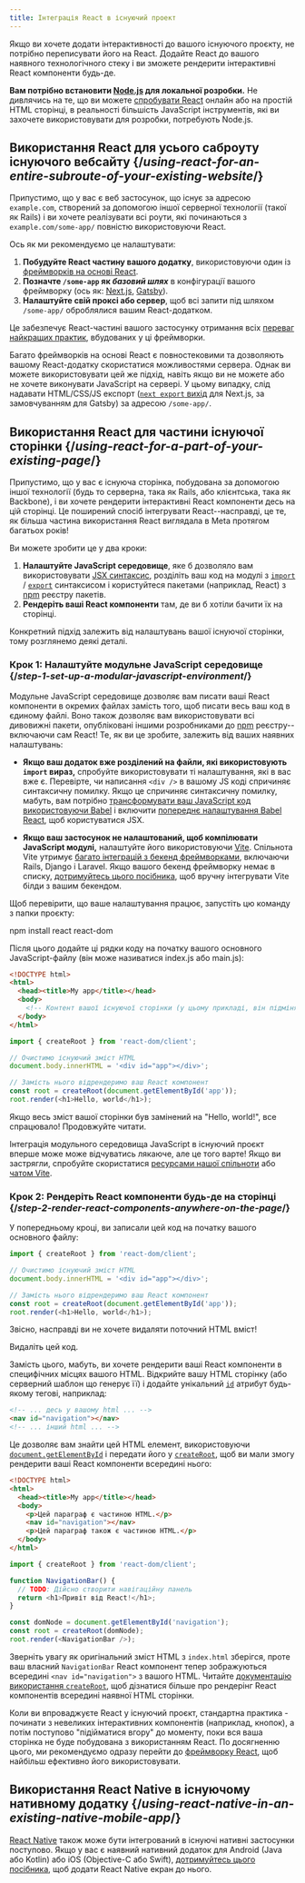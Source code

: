 ```yaml
---
title: Інтеграція React в існуючий проект
---
```


<Intro>

Якщо ви хочете додати інтерактивності до вашого існуючого проєкту, не потрібно переписувати його на React. Додайте React до вашого наявного технологічного стеку і ви зможете рендерити інтерактивні React компоненти будь-де.

</Intro>

<Note>

**Вам потрібно встановити [Node.js](https://nodejs.org/en/) для локальної розробки.** Не дивлячись на те, що ви можете [спробувати React](/learn/installation#try-react) онлайн або на простій HTML сторінці, в реальності більшість JavaScript інструментів, які ви захочете використовувати для розробки, потребують Node.js.

</Note>

## Використання React для усього саброуту існуючого вебсайту {/*using-react-for-an-entire-subroute-of-your-existing-website*/}

Припустимо, що у вас є веб застосунок, що існує за адресою `example.com`, створений за допомогою іншої серверної технології (такої як Rails) і ви хочете реалізувати всі роути, які починаються з `example.com/some-app/` повністю використовуючи React.

Ось як ми рекомендуємо це налаштувати:

1. **Побудуйте React частину вашого додатку**, використовуючи один із [фреймворків на основі React](/learn/start-a-new-react-project).
2. **Позначте `/some-app` як *базовий шлях*** в конфігурації вашого фреймворку (ось як: [Next.js](https://nextjs.org/docs/api-reference/next.config.js/basepath), [Gatsby](https://www.gatsbyjs.com/docs/how-to/previews-deploys-hosting/path-prefix/)).
3. **Налаштуйте свій проксі або сервер**, щоб всі запити під шляхом `/some-app/` оброблялися вашим React-додатком.

Це забезпечує React-частині вашого застосунку отримання всіх [переваг найкращих практик](/learn/start-a-new-react-project#can-i-use-react-without-a-framework), вбудованих у ці фреймворки.

Багато фреймворків на основі React є повностековими та дозволяють вашому React-додатку скористатися можливостями сервера. Однак ви можете використовувати цей же підхід, навіть якщо ви не можете або не хочете виконувати JavaScript на сервері. У цьому випадку, слід надавати HTML/CSS/JS експорт ([`next export` вихід](https://nextjs.org/docs/advanced-features/static-html-export) для Next.js, за замовчуванням для Gatsby) за адресою `/some-app/`.

## Використання React для частини існуючої сторінки {/*using-react-for-a-part-of-your-existing-page*/}

Припустимо, що у вас є існуюча сторінка, побудована за допомогою іншої технології (будь то серверна, така як Rails, або клієнтська, така як Backbone), і ви хочете рендерити інтерактивні React компоненти десь на цій сторінці. Це поширений спосіб інтегрувати React--насправді, це те, як більша частина використання React виглядала в Meta протягом багатьох років!

Ви можете зробити це у два кроки:

1. **Налаштуйте JavaScript середовище**, яке б дозволяло вам використовувати [JSX синтаксис](/learn/writing-markup-with-jsx), розділіть ваш код на модулі з [`import`](https://developer.mozilla.org/en-US/docs/Web/JavaScript/Reference/Statements/import) / [`export`](https://developer.mozilla.org/en-US/docs/Web/JavaScript/Reference/Statements/export) синтаксисом і користуйтеся пакетами (наприклад, React) з [npm](https://www.npmjs.com/) реєстру пакетів.
2. **Рендеріть ваші React компоненти** там, де ви б хотіли бачити їх на сторінці.

Конкретний підхід залежить від налаштувань вашої існуючої сторінки, тому розглянемо деякі деталі.

### Крок 1: Налаштуйте модульне JavaScript середовище {/*step-1-set-up-a-modular-javascript-environment*/}

Модульне JavaScript середовище дозволяє вам писати ваші React компоненти в окремих файлах замість того, щоб писати весь ваш код в єдиному файлі. Воно також дозволяє вам використовувати всі дивовижні пакети, опубліковані іншими розробниками до [npm](https://www.npmjs.com/) реєстру--включаючи сам React! Те, як ви це зробите, залежить від ваших наявних налаштувань:

* **Якщо ваш додаток вже розділений на файли, які використовують `import` вираз,** спробуйте використовувати ті налаштування, які в вас вже є. Перевірте, чи написання `<div />` в вашому JS коді спричиняє синтаксичну помилку. Якщо це спричиняє синтаксичну помилку, мабуть, вам потрібно [трансформувати ваш JavaScript код використовуючи Babel](https://babeljs.io/setup) і включити [попереднє налаштування Babel React](https://babeljs.io/docs/babel-preset-react), щоб користуватися JSX.

* **Якщо ваш застосунок не налаштований, щоб компілювати JavaScript модулі,** налаштуйте його використовуючи [Vite](https://vitejs.dev/). Спільнота Vite утримує [багато інтеграцій з бекенд фреймворками](https://github.com/vitejs/awesome-vite#integrations-with-backends), включаючи Rails, Django і Laravel. Якщо вашого бекенд фреймворку немає в списку, [дотримуйтесь цього посібника](https://vitejs.dev/guide/backend-integration.html), щоб вручну інтегрувати Vite білди з вашим бекендом.

Щоб перевірити, що ваше налаштування працює, запустіть цю команду з папки проєкту:

<TerminalBlock>
npm install react react-dom
</TerminalBlock>

Після цього додайте ці рядки коду на початку вашого основного JavaScript-файлу (він може називатися index.js або main.js):

<Sandpack>

```html index.html hidden
<!DOCTYPE html>
<html>
  <head><title>My app</title></head>
  <body>
    <!-- Контент вашої існуючої сторінки (у цьому прикладі, він підміняється) -->
  </body>
</html>
```

```js src/index.js active
import { createRoot } from 'react-dom/client';

// Очистимо існуючий зміст HTML
document.body.innerHTML = '<div id="app"></div>';

// Замість нього відрендеримо ваш React компонент
const root = createRoot(document.getElementById('app'));
root.render(<h1>Hello, world</h1>);
```

</Sandpack>

Якщо весь зміст вашої сторінки був замінений на "Hello, world!", все спрацювало! Продовжуйте читати.

<Note>

Інтеграція модульного середовища JavaScript в існуючий проєкт вперше може може відчуватись лякаюче, але це того варте! Якщо ви застрягли, спробуйте скористатися [ресурсами нашої спільноти](/community) або [чатом Vite](https://chat.vitejs.dev/).

</Note>

### Крок 2: Рендеріть React компоненти будь-де на сторінці {/*step-2-render-react-components-anywhere-on-the-page*/}

У попередньому кроці, ви записали цей код на початку вашого основного файлу:

```js
import { createRoot } from 'react-dom/client';

// Очистимо існуючий зміст HTML
document.body.innerHTML = '<div id="app"></div>';

// Замість нього відрендеримо ваш React компонент
const root = createRoot(document.getElementById('app'));
root.render(<h1>Hello, world</h1>);
```

Звісно, насправді ви не хочете видаляти поточний HTML вміст!

Видаліть цей код.

Замість цього, мабуть, ви хочете рендерити ваші React компоненти в специфічних місцях вашого HTML. Відкрийте вашу HTML сторінку (або серверний шаблон що генерує її) і додайте унікальний [`id`](https://developer.mozilla.org/en-US/docs/Web/HTML/Global_attributes/id) атрибут будь-якому тегові, наприклад:

```html
<!-- ... десь у вашому html ... -->
<nav id="navigation"></nav>
<!-- ... інший html ... -->
```

Це дозволяє вам знайти цей HTML елемент, використовуючи [`document.getElementById`](https://developer.mozilla.org/en-US/docs/Web/API/Document/getElementById) і передати його у [`createRoot`](/reference/react-dom/client/createRoot), щоб ви мали змогу рендерити ваші React компоненти всередині нього:

<Sandpack>

```html index.html
<!DOCTYPE html>
<html>
  <head><title>My app</title></head>
  <body>
    <p>Цей параграф є частиною HTML.</p>
    <nav id="navigation"></nav>
    <p>Цей параграф також є частиною HTML.</p>
  </body>
</html>
```

```js src/index.js active
import { createRoot } from 'react-dom/client';

function NavigationBar() {
  // TODO: Дійсно створити навігаційну панель
  return <h1>Привіт від React!</h1>;
}

const domNode = document.getElementById('navigation');
const root = createRoot(domNode);
root.render(<NavigationBar />);
```

</Sandpack>

Зверніть увагу як оригінальний зміст HTML з `index.html` зберігся, проте ваш власний `NavigationBar` React компонент тепер зображуються всередині `<nav id="navigation">` з вашого HTML. Читайте [документацію використання `createRoot`](/reference/react-dom/client/createRoot#rendering-a-page-partially-built-with-react), щоб дізнатися більше про рендерінг React компонентів всередині наявної HTML сторінки.

Коли ви впроваджуєте React у існуючий проєкт, стандартна практика - починати з невеликих інтерактивних компонентів (наприклад, кнопок), а потім поступово "підійматися вгору" до моменту, поки вся ваша сторінка не буде побудована з використанням React. По досягненню цього, ми рекомендуємо одразу перейти до [фреймворку React](/learn/start-a-new-react-project), щоб найбільш ефективно його використовувати.

## Використання React Native в існуючому нативному додатку {/*using-react-native-in-an-existing-native-mobile-app*/}

[React Native](https://reactnative.dev/) також може бути інтегрований в існуючі нативні застосунки поступово. Якщо у вас є наявний нативний додаток для Android (Java або Kotlin) або iOS (Objective-C або Swift), [дотримуйтесь цього посібника](https://reactnative.dev/docs/integration-with-existing-apps), щоб додати React Native екран до нього.
